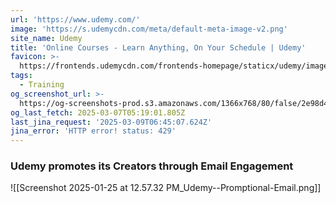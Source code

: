 ```yaml
---
url: 'https://www.udemy.com/'
image: 'https://s.udemycdn.com/meta/default-meta-image-v2.png'
site_name: Udemy
title: 'Online Courses - Learn Anything, On Your Schedule | Udemy'
favicon: >-
  https://frontends.udemycdn.com/frontends-homepage/staticx/udemy/images/v8/favicon-32x32.png
tags:
  - Training
og_screenshot_url: >-
  https://og-screenshots-prod.s3.amazonaws.com/1366x768/80/false/2e98d4b3ecf1ecbf05a89073f0a5057aacc2f0fdd43195cab6a4f1bd2d87c50d.jpeg
og_last_fetch: 2025-03-07T05:19:01.805Z
last_jina_request: '2025-03-09T06:45:07.624Z'
jina_error: 'HTTP error! status: 429'
---
```



### Udemy promotes its Creators through Email Engagement
![[Screenshot 2025-01-25 at 12.57.32 PM_Udemy--Promptional-Email.png]]
